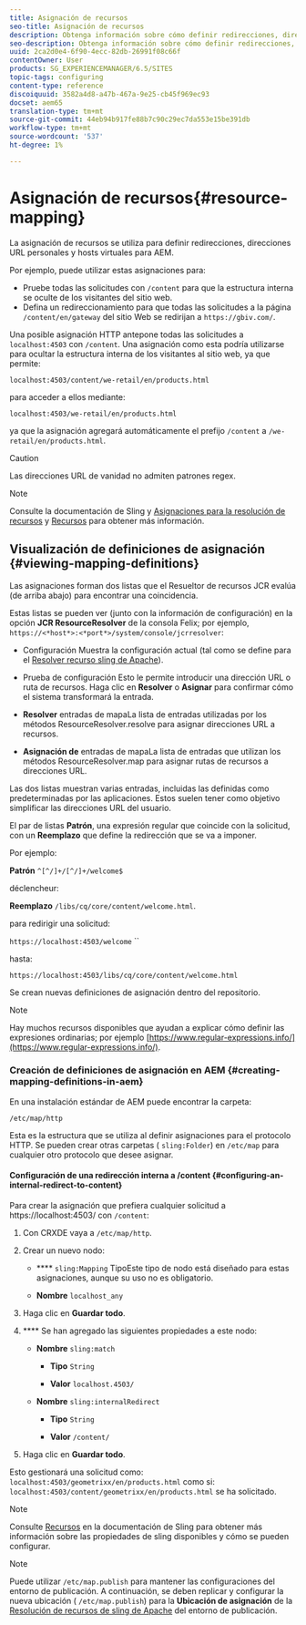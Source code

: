 ```yaml
---
title: Asignación de recursos
seo-title: Asignación de recursos
description: Obtenga información sobre cómo definir redirecciones, direcciones URL personales y hosts virtuales para AEM mediante la asignación de recursos.
seo-description: Obtenga información sobre cómo definir redirecciones, direcciones URL personales y hosts virtuales para AEM mediante la asignación de recursos.
uuid: 2ca2d0e4-6f90-4ecc-82db-26991f08c66f
contentOwner: User
products: SG_EXPERIENCEMANAGER/6.5/SITES
topic-tags: configuring
content-type: reference
discoiquuid: 3582a4d8-a47b-467a-9e25-cb45f969ec93
docset: aem65
translation-type: tm+mt
source-git-commit: 44eb94b917fe88b7c90c29ec7da553e15be391db
workflow-type: tm+mt
source-wordcount: '537'
ht-degree: 1%

---
```



# Asignación de recursos{#resource-mapping}

La asignación de recursos se utiliza para definir redirecciones, direcciones URL personales y hosts virtuales para AEM.

Por ejemplo, puede utilizar estas asignaciones para:

* Pruebe todas las solicitudes con `/content` para que la estructura interna se oculte de los visitantes del sitio web.
* Defina un redireccionamiento para que todas las solicitudes a la página `/content/en/gateway` del sitio Web se redirijan a `https://gbiv.com/`.

Una posible asignación HTTP antepone todas las solicitudes a `localhost:4503` con `/content`. Una asignación como esta podría utilizarse para ocultar la estructura interna de los visitantes al sitio web, ya que permite:

`localhost:4503/content/we-retail/en/products.html`

para acceder a ellos mediante:

`localhost:4503/we-retail/en/products.html`

ya que la asignación agregará automáticamente el prefijo `/content` a `/we-retail/en/products.html`.

>[!CAUTION]
>
>Las direcciones URL de vanidad no admiten patrones regex.

>[!NOTE]
>
>Consulte la documentación de Sling y [Asignaciones para la resolución de recursos](https://sling.apache.org/site/resources.html) y [Recursos](https://sling.apache.org/site/mappings-for-resource-resolution.html) para obtener más información.

## Visualización de definiciones de asignación {#viewing-mapping-definitions}

Las asignaciones forman dos listas que el Resueltor de recursos JCR evalúa (de arriba abajo) para encontrar una coincidencia.

Estas listas se pueden ver (junto con la información de configuración) en la opción **JCR ResourceResolver** de la consola Felix; por ejemplo, `https://<*host*>:<*port*>/system/console/jcrresolver`:

* Configuración
Muestra la configuración actual (tal como se define para el [Resolver recurso sling de Apache](/help/sites-deploying/osgi-configuration-settings.md#apacheslingresourceresolver)).

* Prueba de configuración
Esto le permite introducir una dirección URL o ruta de recursos. Haga clic en **Resolver** o **Asignar** para confirmar cómo el sistema transformará la entrada.

* **Resolver**
entradas de mapaLa lista de entradas utilizadas por los métodos ResourceResolver.resolve para asignar direcciones URL a recursos.

* **Asignación de**
entradas de mapaLa lista de entradas que utilizan los métodos ResourceResolver.map para asignar rutas de recursos a direcciones URL.

Las dos listas muestran varias entradas, incluidas las definidas como predeterminadas por las aplicaciones. Estos suelen tener como objetivo simplificar las direcciones URL del usuario.

El par de listas **Patrón**, una expresión regular que coincide con la solicitud, con un **Reemplazo** que define la redirección que se va a imponer.

Por ejemplo:

**Patrón** `^[^/]+/[^/]+/welcome$`

déclencheur:

**Reemplazo** `/libs/cq/core/content/welcome.html`.

para redirigir una solicitud:

`https://localhost:4503/welcome` ``

hasta:

`https://localhost:4503/libs/cq/core/content/welcome.html`

Se crean nuevas definiciones de asignación dentro del repositorio.

>[!NOTE]
>
>Hay muchos recursos disponibles que ayudan a explicar cómo definir las expresiones ordinarias; por ejemplo [https://www.regular-expressions.info/](https://www.regular-expressions.info/).

### Creación de definiciones de asignación en AEM {#creating-mapping-definitions-in-aem}

En una instalación estándar de AEM puede encontrar la carpeta:

`/etc/map/http`

Esta es la estructura que se utiliza al definir asignaciones para el protocolo HTTP. Se pueden crear otras carpetas ( `sling:Folder`) en `/etc/map` para cualquier otro protocolo que desee asignar.

#### Configuración de una redirección interna a /content {#configuring-an-internal-redirect-to-content}

Para crear la asignación que prefiera cualquier solicitud a https://localhost:4503/ con `/content`:

1. Con CRXDE vaya a `/etc/map/http`.

1. Crear un nuevo nodo:

   * **** `sling:Mapping`
TipoEste tipo de nodo está diseñado para estas asignaciones, aunque su uso no es obligatorio.

   * **Nombre** `localhost_any`

1. Haga clic en **Guardar todo**.
1. **** Se han agregado las siguientes propiedades a este nodo:

   * **Nombre** `sling:match`

      * **Tipo** `String`

      * **Valor** `localhost.4503/`
   * **Nombre** `sling:internalRedirect`

      * **Tipo** `String`

      * **Valor** `/content/`


1. Haga clic en **Guardar todo**.

Esto gestionará una solicitud como:
`localhost:4503/geometrixx/en/products.html`
como si:
`localhost:4503/content/geometrixx/en/products.html`
se ha solicitado.

>[!NOTE]
>
>Consulte [Recursos](https://sling.apache.org/site/mappings-for-resource-resolution.html) en la documentación de Sling para obtener más información sobre las propiedades de sling disponibles y cómo se pueden configurar.

>[!NOTE]
>
>Puede utilizar `/etc/map.publish` para mantener las configuraciones del entorno de publicación. A continuación, se deben replicar y configurar la nueva ubicación ( `/etc/map.publish`) para la **Ubicación de asignación** de la [Resolución de recursos de sling de Apache](/help/sites-deploying/osgi-configuration-settings.md#apacheslingresourceresolver) del entorno de publicación.

